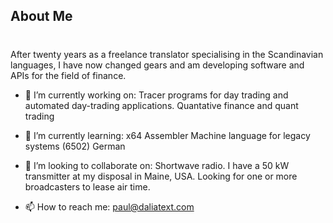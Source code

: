 ## About Me

#

After twenty years as a freelance translator specialising in the Scandinavian languages, I have now changed gears and am developing software and APIs for the field of finance.

- 🔭 I’m currently working on:
      Tracer programs for day trading and automated day-trading applications.
      Quantative finance and quant trading
      
- 🌱 I’m currently learning:
      x64 Assembler
      Machine language for legacy systems (6502)
      German
      
- 👯 I’m looking to collaborate on:
      Shortwave radio. I have a 50 kW transmitter at my disposal in Maine, USA. Looking for one or more broadcasters to lease air time.

- 📫 How to reach me: paul@daliatext.com

